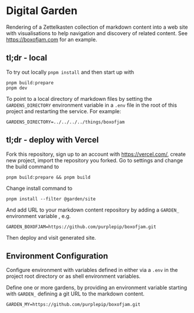# Digital Garden

Rendering of a Zettelkasten collection of markdown content into a web site with
visualisations to help navigation and discovery of related content. See
<https://boxofjam.com> for an example.

## tl;dr - local

To try out locally `pnpm install` and then start up with

    pnpm build:prepare
    pnpm dev

To point to a local directory of markdown files by setting the
`GARDENS_DIRECTORY` environment variable in a `.env` file in the root of this
project and restarting the service. For example:

    GARDENS_DIRECTORY=../../../../things/boxofjam

## tl;dr - deploy with Vercel

Fork this repository, sign up to an account with <https://vercel.com/>, create
new project, import the repository you forked. Go to settings and change the build command to

    pnpm build:prepare && pnpm build

Change install command to

    pnpm install --filter @garden/site

And add URL to your markdown content repository by adding a `GARDEN_`
environment variable , e.g.

    GARDEN_BOXOFJAM=https://github.com/purplepip/boxofjam.git

Then deploy and visit generated site.

## Environment Configuration

Configure environment with variables defined in either via a `.env` in the
project root directory or as shell environment variables.

Define one or more gardens, by providing an environment variable starting with
`GARDEN_` defining a git URL to the markdown content.

    GARDEN_MY=https://github.com/purplepip/boxofjam.git
